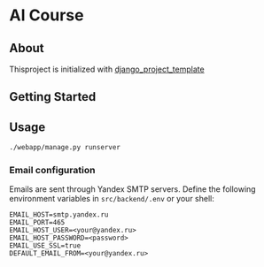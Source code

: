 # AI Course


## About

Thisproject is initialized with [django_project_template](https://github.com/airyou-code/django_project_template)



## Getting Started

## Usage


```bash
./webapp/manage.py runserver
```

### Email configuration

Emails are sent through Yandex SMTP servers. Define the following environment
variables in `src/backend/.env` or your shell:

```
EMAIL_HOST=smtp.yandex.ru
EMAIL_PORT=465
EMAIL_HOST_USER=<your@yandex.ru>
EMAIL_HOST_PASSWORD=<password>
EMAIL_USE_SSL=true
DEFAULT_EMAIL_FROM=<your@yandex.ru>
```

